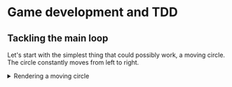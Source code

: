 # Game development and TDD

## Tackling the main loop

Let's start with the simplest thing that could possibly work, a moving circle. 
The circle constantly moves from left to right.

<details>
  <summary>Rendering a moving circle</summary>

```python
# Example file showing a basic pygame "game loop"
import pygame

# pygame setup
pygame.init()
screen = pygame.display.set_mode((1280, 720))
clock = pygame.time.Clock()
running = True

pos_x = 50
dt = 0

while running:
    # poll for events
    # pygame.QUIT event means the user clicked X to close your window
    for event in pygame.event.get():
        if event.type == pygame.QUIT:
            running = False

    # fill the screen with a color to wipe away anything from last frame
    screen.fill("purple")

    # RENDER YOUR GAME HERE

    pos_x = pos_x + dt * 0.3 if pos_x <= 500 else 50 

    pygame.draw.circle(screen, "red", (pos_x, 50), 40)
    
    dt = clock.tick(60)  # limits FPS to 60

    # flip() the display to put your work on screen
    pygame.display.flip()

pygame.quit()
```
</details>

